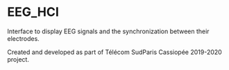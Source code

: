 # EEG_HCI
Interface to display EEG signals and the synchronization between their electrodes.

Created and developed as part of Télécom SudParis Cassiopée 2019-2020 project.